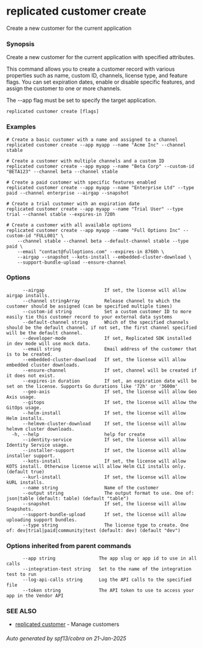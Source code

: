 # replicated customer create

Create a new customer for the current application

### Synopsis

Create a new customer for the current application with specified attributes.

This command allows you to create a customer record with various properties such as name,
custom ID, channels, license type, and feature flags. You can set expiration dates,
enable or disable specific features, and assign the customer to one or more channels.

The --app flag must be set to specify the target application.

```
replicated customer create [flags]
```

### Examples

```
# Create a basic customer with a name and assigned to a channel
replicated customer create --app myapp --name "Acme Inc" --channel stable

# Create a customer with multiple channels and a custom ID
replicated customer create --app myapp --name "Beta Corp" --custom-id "BETA123" --channel beta --channel stable

# Create a paid customer with specific features enabled
replicated customer create --app myapp --name "Enterprise Ltd" --type paid --channel enterprise --airgap --snapshot

# Create a trial customer with an expiration date
replicated customer create --app myapp --name "Trial User" --type trial --channel stable --expires-in 720h

# Create a customer with all available options
replicated customer create --app myapp --name "Full Options Inc" --custom-id "FULL001" \
	--channel stable --channel beta --default-channel stable --type paid \
	--email "contact@fulloptions.com" --expires-in 8760h \
	--airgap --snapshot --kots-install --embedded-cluster-download \
	--support-bundle-upload --ensure-channel
```

### Options

```
      --airgap                      If set, the license will allow airgap installs.
      --channel stringArray         Release channel to which the customer should be assigned (can be specified multiple times)
      --custom-id string            Set a custom customer ID to more easily tie this customer record to your external data systems
      --default-channel string      Which of the specified channels should be the default channel. if not set, the first channel specified will be the default channel.
      --developer-mode              If set, Replicated SDK installed in dev mode will use mock data.
      --email string                Email address of the customer that is to be created.
      --embedded-cluster-download   If set, the license will allow embedded cluster downloads.
      --ensure-channel              If set, channel will be created if it does not exist.
      --expires-in duration         If set, an expiration date will be set on the license. Supports Go durations like '72h' or '3600m'
      --geo-axis                    If set, the license will allow Geo Axis usage.
      --gitops                      If set, the license will allow the GitOps usage.
      --helm-install                If set, the license will allow Helm installs.
      --helmvm-cluster-download     If set, the license will allow helmvm cluster downloads.
  -h, --help                        help for create
      --identity-service            If set, the license will allow Identity Service usage.
      --installer-support           If set, the license will allow installer support.
      --kots-install                If set, the license will allow KOTS install. Otherwise license will allow Helm CLI installs only. (default true)
      --kurl-install                If set, the license will allow kURL installs.
      --name string                 Name of the customer
      --output string               The output format to use. One of: json|table (default: table) (default "table")
      --snapshot                    If set, the license will allow Snapshots.
      --support-bundle-upload       If set, the license will allow uploading support bundles.
      --type string                 The license type to create. One of: dev|trial|paid|community|test (default: dev) (default "dev")
```

### Options inherited from parent commands

```
      --app string                The app slug or app id to use in all calls
      --integration-test string   Set to the name of the integration test to run
      --log-api-calls string      Log the API calls to the specified file
      --token string              The API token to use to access your app in the Vendor API
```

### SEE ALSO

* [replicated customer](replicated_customer.md)	 - Manage customers

###### Auto generated by spf13/cobra on 21-Jan-2025
